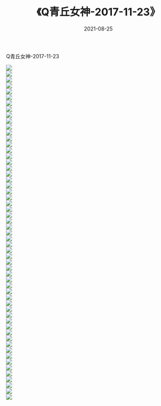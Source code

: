 ﻿---
layout: post
title:  《Q青丘女神-2017-11-23》
date:   2021-08-25
img: http://img.660000.xyz/Sharelink/网络美图/2021/Q青丘女神-2017-11-23/000.jpg
categories: [美女, 清纯, 唯美]
---

Q青丘女神-2017-11-23

  ![](http://img.660000.xyz/Sharelink/网络美图/2021/Q青丘女神-2017-11-23/001.jpg) <br> ![](http://img.660000.xyz/Sharelink/网络美图/2021/Q青丘女神-2017-11-23/002.jpg) <br> ![](http://img.660000.xyz/Sharelink/网络美图/2021/Q青丘女神-2017-11-23/003.jpg) <br> ![](http://img.660000.xyz/Sharelink/网络美图/2021/Q青丘女神-2017-11-23/004.jpg) <br> ![](http://img.660000.xyz/Sharelink/网络美图/2021/Q青丘女神-2017-11-23/005.jpg) <br> ![](http://img.660000.xyz/Sharelink/网络美图/2021/Q青丘女神-2017-11-23/006.jpg) <br> ![](http://img.660000.xyz/Sharelink/网络美图/2021/Q青丘女神-2017-11-23/007.jpg) <br> ![](http://img.660000.xyz/Sharelink/网络美图/2021/Q青丘女神-2017-11-23/008.jpg) <br> ![](http://img.660000.xyz/Sharelink/网络美图/2021/Q青丘女神-2017-11-23/009.jpg) <br> ![](http://img.660000.xyz/Sharelink/网络美图/2021/Q青丘女神-2017-11-23/010.jpg) <br> ![](http://img.660000.xyz/Sharelink/网络美图/2021/Q青丘女神-2017-11-23/011.jpg) <br> ![](http://img.660000.xyz/Sharelink/网络美图/2021/Q青丘女神-2017-11-23/012.jpg) <br> ![](http://img.660000.xyz/Sharelink/网络美图/2021/Q青丘女神-2017-11-23/013.jpg) <br> ![](http://img.660000.xyz/Sharelink/网络美图/2021/Q青丘女神-2017-11-23/014.jpg) <br> ![](http://img.660000.xyz/Sharelink/网络美图/2021/Q青丘女神-2017-11-23/015.jpg) <br> ![](http://img.660000.xyz/Sharelink/网络美图/2021/Q青丘女神-2017-11-23/016.jpg) <br> ![](http://img.660000.xyz/Sharelink/网络美图/2021/Q青丘女神-2017-11-23/017.jpg) <br> ![](http://img.660000.xyz/Sharelink/网络美图/2021/Q青丘女神-2017-11-23/018.jpg) <br> ![](http://img.660000.xyz/Sharelink/网络美图/2021/Q青丘女神-2017-11-23/019.jpg) <br> ![](http://img.660000.xyz/Sharelink/网络美图/2021/Q青丘女神-2017-11-23/020.jpg) <br> ![](http://img.660000.xyz/Sharelink/网络美图/2021/Q青丘女神-2017-11-23/021.jpg) <br> ![](http://img.660000.xyz/Sharelink/网络美图/2021/Q青丘女神-2017-11-23/022.jpg) <br> ![](http://img.660000.xyz/Sharelink/网络美图/2021/Q青丘女神-2017-11-23/023.jpg) <br> ![](http://img.660000.xyz/Sharelink/网络美图/2021/Q青丘女神-2017-11-23/024.jpg) <br> ![](http://img.660000.xyz/Sharelink/网络美图/2021/Q青丘女神-2017-11-23/025.jpg) <br> ![](http://img.660000.xyz/Sharelink/网络美图/2021/Q青丘女神-2017-11-23/026.jpg) <br> ![](http://img.660000.xyz/Sharelink/网络美图/2021/Q青丘女神-2017-11-23/027.jpg) <br> ![](http://img.660000.xyz/Sharelink/网络美图/2021/Q青丘女神-2017-11-23/028.jpg) <br> ![](http://img.660000.xyz/Sharelink/网络美图/2021/Q青丘女神-2017-11-23/029.jpg) <br> ![](http://img.660000.xyz/Sharelink/网络美图/2021/Q青丘女神-2017-11-23/030.jpg) <br> ![](http://img.660000.xyz/Sharelink/网络美图/2021/Q青丘女神-2017-11-23/031.jpg) <br> ![](http://img.660000.xyz/Sharelink/网络美图/2021/Q青丘女神-2017-11-23/032.jpg) <br> ![](http://img.660000.xyz/Sharelink/网络美图/2021/Q青丘女神-2017-11-23/033.jpg) <br> ![](http://img.660000.xyz/Sharelink/网络美图/2021/Q青丘女神-2017-11-23/034.jpg) <br> ![](http://img.660000.xyz/Sharelink/网络美图/2021/Q青丘女神-2017-11-23/035.jpg) <br> ![](http://img.660000.xyz/Sharelink/网络美图/2021/Q青丘女神-2017-11-23/036.jpg) <br> ![](http://img.660000.xyz/Sharelink/网络美图/2021/Q青丘女神-2017-11-23/037.jpg) <br> ![](http://img.660000.xyz/Sharelink/网络美图/2021/Q青丘女神-2017-11-23/038.jpg) <br> ![](http://img.660000.xyz/Sharelink/网络美图/2021/Q青丘女神-2017-11-23/039.jpg) <br> ![](http://img.660000.xyz/Sharelink/网络美图/2021/Q青丘女神-2017-11-23/040.jpg) <br> ![](http://img.660000.xyz/Sharelink/网络美图/2021/Q青丘女神-2017-11-23/041.jpg) <br> ![](http://img.660000.xyz/Sharelink/网络美图/2021/Q青丘女神-2017-11-23/042.jpg) <br> ![](http://img.660000.xyz/Sharelink/网络美图/2021/Q青丘女神-2017-11-23/043.jpg) <br> ![](http://img.660000.xyz/Sharelink/网络美图/2021/Q青丘女神-2017-11-23/044.jpg) <br> ![](http://img.660000.xyz/Sharelink/网络美图/2021/Q青丘女神-2017-11-23/045.jpg) <br> ![](http://img.660000.xyz/Sharelink/网络美图/2021/Q青丘女神-2017-11-23/046.jpg) <br> ![](http://img.660000.xyz/Sharelink/网络美图/2021/Q青丘女神-2017-11-23/047.jpg) <br> ![](http://img.660000.xyz/Sharelink/网络美图/2021/Q青丘女神-2017-11-23/048.jpg) <br> ![](http://img.660000.xyz/Sharelink/网络美图/2021/Q青丘女神-2017-11-23/049.jpg) <br> ![](http://img.660000.xyz/Sharelink/网络美图/2021/Q青丘女神-2017-11-23/050.jpg) <br> ![](http://img.660000.xyz/Sharelink/网络美图/2021/Q青丘女神-2017-11-23/051.jpg) <br> ![](http://img.660000.xyz/Sharelink/网络美图/2021/Q青丘女神-2017-11-23/052.jpg) <br> ![](http://img.660000.xyz/Sharelink/网络美图/2021/Q青丘女神-2017-11-23/053.jpg) <br> ![](http://img.660000.xyz/Sharelink/网络美图/2021/Q青丘女神-2017-11-23/054.jpg) <br> ![](http://img.660000.xyz/Sharelink/网络美图/2021/Q青丘女神-2017-11-23/055.jpg) <br> ![](http://img.660000.xyz/Sharelink/网络美图/2021/Q青丘女神-2017-11-23/056.jpg) <br> ![](http://img.660000.xyz/Sharelink/网络美图/2021/Q青丘女神-2017-11-23/057.jpg) <br>